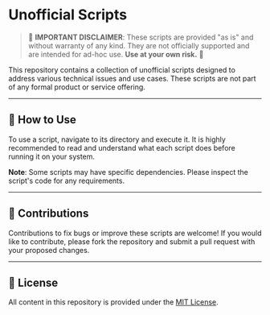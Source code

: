 # Unofficial Scripts

> 🚨 **IMPORTANT DISCLAIMER**: These scripts are provided "as is" and without warranty of any kind. They are not officially supported and are intended for ad-hoc use. **Use at your own risk.** 🚨

This repository contains a collection of unofficial scripts designed to address various technical issues and use cases. These scripts are not part of any formal product or service offering.

---

## 📜 How to Use

To use a script, navigate to its directory and execute it. It is highly recommended to read and understand what each script does before running it on your system.

**Note**: Some scripts may have specific dependencies. Please inspect the script's code for any requirements.

---

## 🤝 Contributions

Contributions to fix bugs or improve these scripts are welcome! If you would like to contribute, please fork the repository and submit a pull request with your proposed changes.

---

## 📄 License

All content in this repository is provided under the [MIT License](LICENSE).
